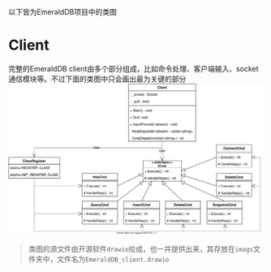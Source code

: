 以下皆为EmeraldDB项目中的类图

# Client
完整的EmeraldDB client由多个部分组成，比如命令处理、客户端输入、socket通信模块等。不过下面的类图中只会画出最为关键的部分
![](./imags/EmeraldDB_client.drawio.svg)

> 类图的源文件由开源软件`drawio`绘成，也一并提供出来，其存放在`imags`文件夹中，文件名为`EmeraldDB_client.drawio`